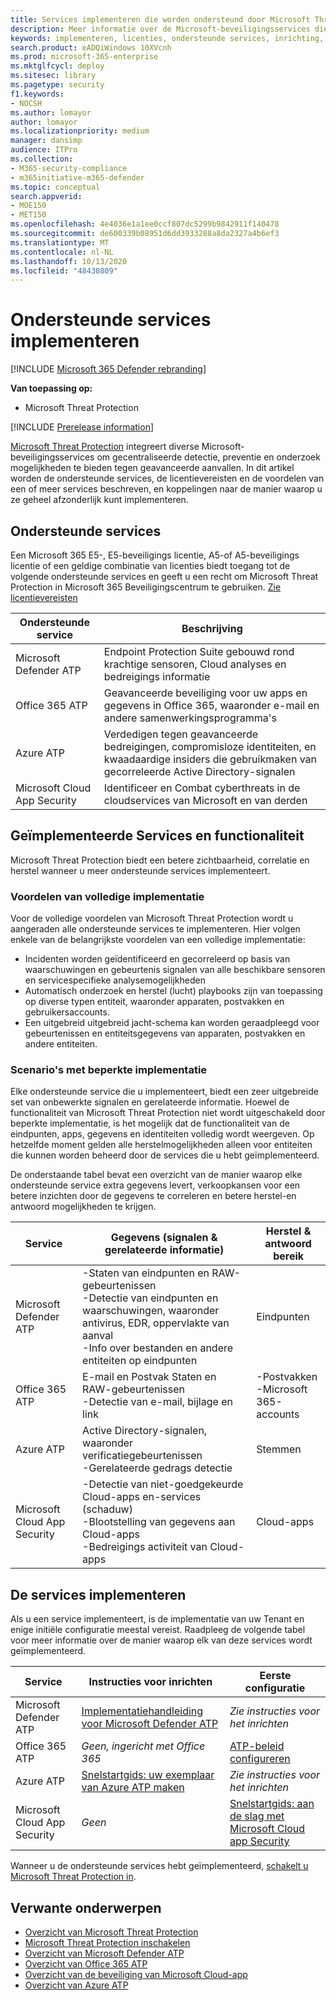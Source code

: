 ```yaml
---
title: Services implementeren die worden ondersteund door Microsoft Threat Protection
description: Meer informatie over de Microsoft-beveiligingsservices die kunnen worden geïntegreerd met Microsoft Threat Protection, de licentievereisten en implementatie procedures
keywords: implementeren, licenties, ondersteunde services, inrichting, configuratie van Microsoft Threat Protection, M365, licentie in aanmerking, Microsoft Defender ATP, MDATP, Office 365 ATP, Azure ATP, Microsoft Cloud app Security, MCAS, Advanced Threat Protection, E5, A5, EMS
search.product: eADQiWindows 10XVcnh
ms.prod: microsoft-365-enterprise
ms.mktglfcycl: deploy
ms.sitesec: library
ms.pagetype: security
f1.keywords:
- NOCSH
ms.author: lomayor
author: lomayor
ms.localizationpriority: medium
manager: dansimp
audience: ITPro
ms.collection:
- M365-security-compliance
- m365initiative-m365-defender
ms.topic: conceptual
search.appverid:
- MOE150
- MET150
ms.openlocfilehash: 4e4036e1a1ee0ccf807dc5299b9842911f140478
ms.sourcegitcommit: de600339b08951d6dd3933288a8da2327a4b6ef3
ms.translationtype: MT
ms.contentlocale: nl-NL
ms.lasthandoff: 10/13/2020
ms.locfileid: "48430809"
---
```

# <a name="deploy-supported-services"></a>Ondersteunde services implementeren

[!INCLUDE [Microsoft 365 Defender rebranding](../includes/microsoft-defender.md)]


**Van toepassing op:**
- Microsoft Threat Protection

[!INCLUDE [Prerelease information](../includes/prerelease.md)]

[Microsoft Threat Protection](microsoft-threat-protection.md) integreert diverse Microsoft-beveiligingsservices om gecentraliseerde detectie, preventie en onderzoek mogelijkheden te bieden tegen geavanceerde aanvallen. In dit artikel worden de ondersteunde services, de licentievereisten en de voordelen van een of meer services beschreven, en koppelingen naar de manier waarop u ze geheel afzonderlijk kunt implementeren.

## <a name="supported-services"></a>Ondersteunde services
Een Microsoft 365 E5-, E5-beveiligings licentie, A5-of A5-beveiligings licentie of een geldige combinatie van licenties biedt toegang tot de volgende ondersteunde services en geeft u een recht om Microsoft Threat Protection in Microsoft 365 Beveiligingscentrum te gebruiken. [Zie licentievereisten](prerequisites.md#licensing-requirements)

| Ondersteunde service | Beschrijving |
| ------ | ------ |
| Microsoft Defender ATP | Endpoint Protection Suite gebouwd rond krachtige sensoren, Cloud analyses en bedreigings informatie |
| Office 365 ATP | Geavanceerde beveiliging voor uw apps en gegevens in Office 365, waaronder e-mail en andere samenwerkingsprogramma's |
| Azure ATP | Verdedigen tegen geavanceerde bedreigingen, compromisloze identiteiten, en kwaadaardige insiders die gebruikmaken van gecorreleerde Active Directory-signalen |
| Microsoft Cloud App Security | Identificeer en Combat cyberthreats in de cloudservices van Microsoft en van derden |

## <a name="deployed-services-and-functionality"></a>Geïmplementeerde Services en functionaliteit
Microsoft Threat Protection biedt een betere zichtbaarheid, correlatie en herstel wanneer u meer ondersteunde services implementeert.

### <a name="benefits-of-full-deployment"></a>Voordelen van volledige implementatie
Voor de volledige voordelen van Microsoft Threat Protection wordt u aangeraden alle ondersteunde services te implementeren. Hier volgen enkele van de belangrijkste voordelen van een volledige implementatie:
- Incidenten worden geïdentificeerd en gecorreleerd op basis van waarschuwingen en gebeurtenis signalen van alle beschikbare sensoren en servicespecifieke analysemogelijkheden
- Automatisch onderzoek en herstel (lucht) playbooks zijn van toepassing op diverse typen entiteit, waaronder apparaten, postvakken en gebruikersaccounts.
- Een uitgebreid uitgebreid jacht-schema kan worden geraadpleegd voor gebeurtenissen en entiteitsgegevens van apparaten, postvakken en andere entiteiten.

### <a name="limited-deployment-scenarios"></a>Scenario's met beperkte implementatie
Elke ondersteunde service die u implementeert, biedt een zeer uitgebreide set van onbewerkte signalen en gerelateerde informatie. Hoewel de functionaliteit van Microsoft Threat Protection niet wordt uitgeschakeld door beperkte implementatie, is het mogelijk dat de functionaliteit van de eindpunten, apps, gegevens en identiteiten volledig wordt weergeven. Op hetzelfde moment gelden alle herstelmogelijkheden alleen voor entiteiten die kunnen worden beheerd door de services die u hebt geïmplementeerd.

De onderstaande tabel bevat een overzicht van de manier waarop elke ondersteunde service extra gegevens levert, verkoopkansen voor een betere inzichten door de gegevens te correleren en betere herstel-en antwoord mogelijkheden te krijgen.

| Service | Gegevens (signalen & gerelateerde informatie) | Herstel & antwoord bereik |
| ------ | ------ | ------ |
| Microsoft Defender ATP | -Staten van eindpunten en RAW-gebeurtenissen<br />-Detectie van eindpunten en waarschuwingen, waaronder antivirus, EDR, oppervlakte van aanval<br />-Info over bestanden en andere entiteiten op eindpunten | Eindpunten |
| Office 365 ATP | E-mail en Postvak Staten en RAW-gebeurtenissen<br />-Detectie van e-mail, bijlage en link | -Postvakken<br />-Microsoft 365-accounts |
| Azure ATP | Active Directory-signalen, waaronder verificatiegebeurtenissen<br />-Gerelateerde gedrags detectie | Stemmen |
| Microsoft Cloud App Security | -Detectie van niet-goedgekeurde Cloud-apps en-services (schaduw)<br />-Blootstelling van gegevens aan Cloud-apps<br />-Bedreigings activiteit van Cloud-apps | Cloud-apps |

## <a name="deploy-the-services"></a>De services implementeren
Als u een service implementeert, is de implementatie van uw Tenant en enige initiële configuratie meestal vereist. Raadpleeg de volgende tabel voor meer informatie over de manier waarop elk van deze services wordt geïmplementeerd.

| Service | Instructies voor inrichten | Eerste configuratie |
| ------ | ------ | ------ |
| Microsoft Defender ATP | [Implementatiehandleiding voor Microsoft Defender ATP](https://docs.microsoft.com/windows/security/threat-protection/microsoft-defender-atp/deployment-phases) | *Zie instructies voor het inrichten* |
| Office 365 ATP | *Geen, ingericht met Office 365* | [ATP-beleid configureren](https://docs.microsoft.com/microsoft-365/security/office-365-security/office-365-atp#configure-atp-policies) |
| Azure ATP | [Snelstartgids: uw exemplaar van Azure ATP maken](https://docs.microsoft.com/azure-advanced-threat-protection/install-atp-step1) | *Zie instructies voor het inrichten* |
| Microsoft Cloud App Security | *Geen* | [Snelstartgids: aan de slag met Microsoft Cloud app Security](https://docs.microsoft.com/cloud-app-security/getting-started-with-cloud-app-security) |

Wanneer u de ondersteunde services hebt geïmplementeerd, [schakelt u Microsoft Threat Protection in](mtp-enable.md).

## <a name="related-topics"></a>Verwante onderwerpen

- [Overzicht van Microsoft Threat Protection](microsoft-threat-protection.md)
- [Microsoft Threat Protection inschakelen](mtp-enable.md)
- [Overzicht van Microsoft Defender ATP](https://docs.microsoft.com/windows/security/threat-protection/microsoft-defender-atp/microsoft-defender-advanced-threat-protection)
- [Overzicht van Office 365 ATP](../office-365-security/office-365-atp.md)
- [Overzicht van de beveiliging van Microsoft Cloud-app](https://docs.microsoft.com/cloud-app-security/what-is-cloud-app-security)
- [Overzicht van Azure ATP](https://docs.microsoft.com/azure-advanced-threat-protection/what-is-atp)
